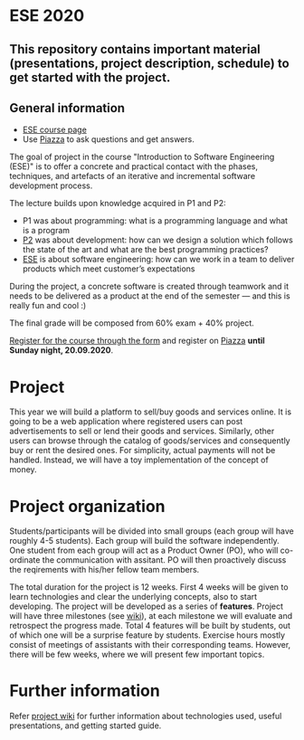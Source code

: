 # ESE 2020
This repository contains important material (presentations, project description, schedule) to get started with the project.
---

## General information

* [ESE course page](http://scg.unibe.ch/teaching/ese)
* Use <a href="https://piazza.com/unibe.ch/fall2020/ese2020/home">Piazza</a> to ask questions and get answers.

The goal of project in the course "Introduction to Software Engineering (ESE)" is to offer a concrete and practical contact with the phases, techniques, and artefacts of an iterative and incremental software development process.

The lecture builds upon knowledge acquired in P1 and P2:

* P1 was about programming: what is a programming language and what is a program
* [P2](http://scg.unibe.ch/teaching/p2) was about development: how can we design a solution which follows the state of the art and what are the best programming practices?
* [ESE](http://scg.unibe.ch/teaching/ese) is about software engineering: how can we work in a team to deliver products which meet customer’s expectations

During the project, a concrete software is created through teamwork and it needs to be delivered as a product at the end of the semester — and this is really fun and cool :)

The final grade will be composed from 60% exam + 40% project.

[Register for the course through the form](https://forms.gle/3Fhz7JDzWkp2TH2C8) and register on [Piazza](https://piazza.com/) **until Sunday night, 20.09.2020**.

# Project 

This year we will build a platform to sell/buy goods and services online. 
It is going to be a web application where registered users can post advertisements to sell or lend their goods and services. 
Similarly, other users can browse through the catalog of goods/services and consequently buy or rent the desired ones. 
For simplicity, actual payments will not be handled. 
Instead, we will have a toy implementation of the concept of money. 

# Project organization

Students/participants will be divided into small groups (each group will have roughly 4-5 students). Each group will build the software independently. One student from each group will act as a Product Owner (PO), who will co-ordinate the communication with assitant. PO will then proactively discuss the reqirements with his/her fellow team members.

The total duration for the project is 12 weeks. First 4 weeks will be given to learn technologies and clear the underlying concepts, also to start developing. The project will be developed as a series of **features**. Project will have three milestones (see [wiki](https://github.com/scg-unibe-ch/ese2020/wiki)), at each milestone we will evaluate and retrospect the progress made. Total 4 features will be built by students, out of which one will be a surprise feature by students.
Exercise hours mostly consist of meetings of assistants with their corresponding teams. However, there will be few weeks, where we will present few important topics.

# Further information
Refer [project wiki](https://github.com/scg-unibe-ch/ese2020/wiki) for further information about technologies used, useful presentations, and getting started guide.


